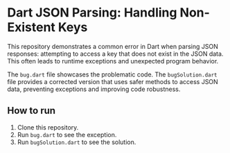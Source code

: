 # Dart JSON Parsing: Handling Non-Existent Keys

This repository demonstrates a common error in Dart when parsing JSON responses: attempting to access a key that does not exist in the JSON data. This often leads to runtime exceptions and unexpected program behavior.

The `bug.dart` file showcases the problematic code. The `bugSolution.dart` file provides a corrected version that uses safer methods to access JSON data, preventing exceptions and improving code robustness.

## How to run

1. Clone this repository.
2. Run `bug.dart` to see the exception. 
3. Run `bugSolution.dart` to see the solution.
